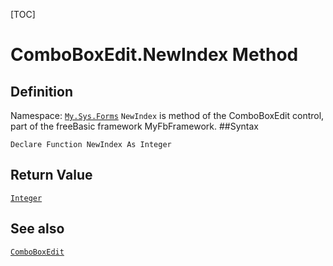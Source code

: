 [TOC]
# ComboBoxEdit.NewIndex Method

## Definition
Namespace: [`My.Sys.Forms`](My.Sys.Forms.md)
`NewIndex` is method of the ComboBoxEdit control, part of the freeBasic framework MyFbFramework.
##Syntax
```freeBasic
Declare Function NewIndex As Integer
```


## Return Value
[`Integer`]("https://www.freebasic.net/wiki/KeyPgInteger")
## See also
[`ComboBoxEdit`](ComboBoxEdit.md)
